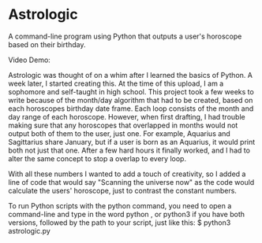# Astrologic
A command-line program using Python that outputs a user's horoscope based on their birthday.

Video Demo:

   Astrologic was thought of on a whim after I learned the basics of Python. A week later, I started creating this. At the time of this upload, I am a sophomore and self-taught in high school. This project took a few weeks to write because of the month/day algorithm that had to be created, based on each horoscopes birthday date frame. Each loop consists of the month and day range of each horoscope. However, when first drafting, I had trouble making sure that any horoscopes that overlapped in months would not output both of them to the user, just one. For example, Aquarius and Sagittarius share January, but if a user is born as an Aquarius, it would print both not just that one. After a few hard hours it finally worked, and I had to alter the same concept to stop a overlap to every loop.
   
   With all these numbers I wanted to add a touch of creativity, so I added a line of code that would say "Scanning the universe now" as the code would calculate the users' horoscope, just to contrast the constant numbers.
   
   To run Python scripts with the python command, you need to open a command-line and type in the word python , or python3 if you have both versions, followed by the path to your script, just like this: $ python3 astrologic.py


